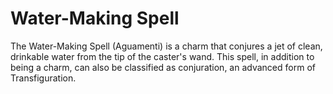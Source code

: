# Water-Making Spell  
The Water-Making Spell (Aguamenti) is a charm that conjures a jet of clean, drinkable water from the tip of the caster's wand. This spell, in addition to being a charm, can also be classified as conjuration, an advanced form of Transfiguration.  
  
